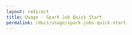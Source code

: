 ```yaml
---
layout: redirect
title: Usage - Spark Job Quick Start
permalink: /docs/usage/spark-jobs-quick-start
---
```

